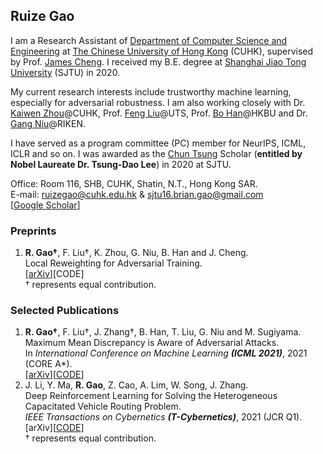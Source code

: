## Ruize Gao
I am a Research Assistant of [Department of Computer Science and Engineering](https://www.cse.cuhk.edu.hk/) at [The Chinese University of Hong Kong](https://www.cuhk.edu.hk/english/index.html) (CUHK), supervised by Prof. [James Cheng](https://www.cse.cuhk.edu.hk/~jcheng/). I received my B.E. degree at [Shanghai Jiao Tong University](https://www.sjtu.edu.cn/) (SJTU) in 2020. 

My current research interests include trustworthy machine learning, especially for adversarial robustness. I am also working closely with Dr. [Kaiwen Zhou](https://appsrv.cse.cuhk.edu.hk/~kwzhou/)@CUHK, Prof. [Feng Liu](https://fengliu90.github.io/)@UTS, Prof. [Bo Han](https://bhanml.github.io/)@HKBU and Dr. [Gang Niu](https://niug1984.github.io/)@RIKEN.

I have served as a program committee (PC) member for NeurIPS, ICML, ICLR and so on. I was awarded as the [Chun Tsung](https://junzheng.sjtu.edu.cn/) Scholar (**entitled by Nobel Laureate Dr. Tsung-Dao Lee**) in 2020 at SJTU.

Office: Room 116, SHB, CUHK, Shatin, N.T., Hong Kong SAR.  
E-mail: ruizegao@cuhk.edu.hk & sjtu16.brian.gao@gmail.com  
[[Google Scholar](https://scholar.google.com.tw/citations?view_op=list_works&hl=en&hl=en&user=KKgeqQMAAAAJ)]  


### Preprints
1. **R. Gao†**, F. Liu†, K. Zhou, G. Niu, B. Han and J. Cheng.  
Local Reweighting for Adversarial Training.  
[[arXiv](https://arxiv.org/pdf/2106.15776.pdf)][CODE]  
† represents equal contribution.  

### Selected Publications
1. **R. Gao†**, F. Liu†, J. Zhang†, B. Han, T. Liu, G. Niu and M. Sugiyama.  
Maximum Mean Discrepancy is Aware of Adversarial Attacks.  
In *International Conference on Machine Learning **(ICML 2021)***, 2021 (CORE A*).  
[[arXiv](https://arxiv.org/abs/2010.11415)][[CODE](https://github.com/Sjtubrian/SAMMD)]
2. J. Li, Y. Ma, **R. Gao**, Z. Cao, A. Lim, W. Song, J. Zhang.  
Deep Reinforcement Learning for Solving the Heterogeneous Capacitated Vehicle Routing Problem.  
*IEEE Transactions on Cybernetics **(T-Cybernetics)***, 2021 (JCR Q1).  
[arXiv][[CODE](https://github.com/Demon0312/HCVRP_DRL)]  
† represents equal contribution.  


